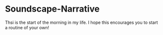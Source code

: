 # Soundscape-Narrative
Thsi is the start of the morning in my life. 
I hope this encourages you to start a routine of your own!
